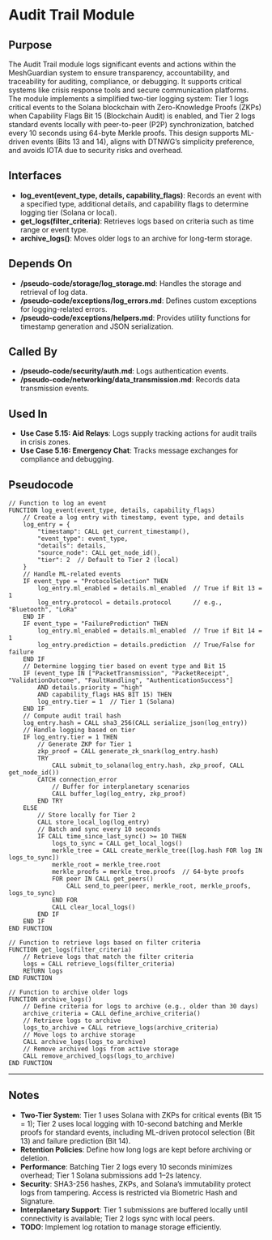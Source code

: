 # Audit Trail Module

## Purpose
The Audit Trail module logs significant events and actions within the MeshGuardian system to ensure transparency, accountability, and traceability for auditing, compliance, or debugging. It supports critical systems like crisis response tools and secure communication platforms. The module implements a simplified two-tier logging system: Tier 1 logs critical events to the Solana blockchain with Zero-Knowledge Proofs (ZKPs) when Capability Flags Bit 15 (Blockchain Audit) is enabled, and Tier 2 logs standard events locally with peer-to-peer (P2P) synchronization, batched every 10 seconds using 64-byte Merkle proofs. This design supports ML-driven events (Bits 13 and 14), aligns with DTNWG’s simplicity preference, and avoids IOTA due to security risks and overhead.

## Interfaces
- **log_event(event_type, details, capability_flags)**: Records an event with a specified type, additional details, and capability flags to determine logging tier (Solana or local).
- **get_logs(filter_criteria)**: Retrieves logs based on criteria such as time range or event type.  
- **archive_logs()**: Moves older logs to an archive for long-term storage.  

## Depends On
- **/pseudo-code/storage/log_storage.md**: Handles the storage and retrieval of log data.  
- **/pseudo-code/exceptions/log_errors.md**: Defines custom exceptions for logging-related 
errors.  
- **/pseudo-code/exceptions/helpers.md**:  Provides utility functions for timestamp generation and JSON serialization.

## Called By
- **/pseudo-code/security/auth.md**: Logs authentication events.  
- **/pseudo-code/networking/data_transmission.md**: Records data transmission events.  

## Used In
- **Use Case 5.15: Aid Relays**: Logs supply tracking actions for audit trails in crisis zones.  
- **Use Case 5.16: Emergency Chat**: Tracks message exchanges for compliance and debugging.  

## Pseudocode
```pseudo-code
// Function to log an event
FUNCTION log_event(event_type, details, capability_flags)
    // Create a log entry with timestamp, event type, and details
    log_entry = {
        "timestamp": CALL get_current_timestamp(),
        "event_type": event_type,
        "details": details,
        "source_node": CALL get_node_id(),
        "tier": 2  // Default to Tier 2 (local)
    }
    // Handle ML-related events
    IF event_type = "ProtocolSelection" THEN
        log_entry.ml_enabled = details.ml_enabled  // True if Bit 13 = 1
        log_entry.protocol = details.protocol      // e.g., "Bluetooth", "LoRa"
    END IF
    IF event_type = "FailurePrediction" THEN
        log_entry.ml_enabled = details.ml_enabled  // True if Bit 14 = 1
        log_entry.prediction = details.prediction  // True/False for failure
    END IF
    // Determine logging tier based on event type and Bit 15
    IF (event_type IN ["PacketTransmission", "PacketReceipt", "ValidationOutcome", "FaultHandling", "AuthenticationSuccess"]
        AND details.priority = "high"
        AND capability_flags HAS BIT 15) THEN
        log_entry.tier = 1  // Tier 1 (Solana)
    END IF
    // Compute audit trail hash
    log_entry.hash = CALL sha3_256(CALL serialize_json(log_entry))
    // Handle logging based on tier
    IF log_entry.tier = 1 THEN
        // Generate ZKP for Tier 1
        zkp_proof = CALL generate_zk_snark(log_entry.hash)
        TRY
            CALL submit_to_solana(log_entry.hash, zkp_proof, CALL get_node_id())
        CATCH connection_error
            // Buffer for interplanetary scenarios
            CALL buffer_log(log_entry, zkp_proof)
        END TRY
    ELSE
        // Store locally for Tier 2
        CALL store_local_log(log_entry)
        // Batch and sync every 10 seconds
        IF CALL time_since_last_sync() >= 10 THEN
            logs_to_sync = CALL get_local_logs()
            merkle_tree = CALL create_merkle_tree([log.hash FOR log IN logs_to_sync])
            merkle_root = merkle_tree.root
            merkle_proofs = merkle_tree.proofs  // 64-byte proofs
            FOR peer IN CALL get_peers()
                CALL send_to_peer(peer, merkle_root, merkle_proofs, logs_to_sync)
            END FOR
            CALL clear_local_logs()
        END IF
    END IF
END FUNCTION

// Function to retrieve logs based on filter criteria
FUNCTION get_logs(filter_criteria)
    // Retrieve logs that match the filter criteria
    logs = CALL retrieve_logs(filter_criteria)
    RETURN logs
END FUNCTION

// Function to archive older logs
FUNCTION archive_logs()
    // Define criteria for logs to archive (e.g., older than 30 days)
    archive_criteria = CALL define_archive_criteria()
    // Retrieve logs to archive
    logs_to_archive = CALL retrieve_logs(archive_criteria)
    // Move logs to archive storage
    CALL archive_logs(logs_to_archive)
    // Remove archived logs from active storage
    CALL remove_archived_logs(logs_to_archive)
END FUNCTION
```

---

## Notes
- **Two-Tier System**: Tier 1 uses Solana with ZKPs for critical events (Bit 15 = 1); Tier 2 uses local logging with 10-second batching and Merkle proofs for standard events, including ML-driven protocol selection (Bit 13) and failure prediction (Bit 14). 
- **Retention Policies**: Define how long logs are kept before archiving or deletion.  
- **Performance**: Batching Tier 2 logs every 10 seconds minimizes overhead; Tier 1 Solana submissions add 1–2s latency. 
- **Security**: SHA3-256 hashes, ZKPs, and Solana’s immutability protect logs from tampering. Access is restricted via Biometric Hash and Signature.
- **Interplanetary Support**: Tier 1 submissions are buffered locally until connectivity is available; Tier 2 logs sync with local peers.
- **TODO**: Implement log rotation to manage storage efficiently.  
